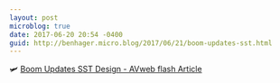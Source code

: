 ```yaml
---
layout: post
microblog: true
date: 2017-06-20 20:54 -0400
guid: http://benhager.micro.blog/2017/06/21/boom-updates-sst.html
---
```

🛩 [Boom Updates SST Design - AVweb flash Article](https://www.avweb.com/avwebflash/news/Boom-Updates-SST-Design-229165-1.html)
